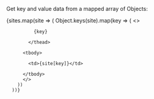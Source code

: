 Get key and value data from a mapped array of Objects:

{sites.map(site => (
        Object.keys(site).map(key => (
          <>
            <thead>
        
              {key}
            
            </thead>
          
          <tbody>
          
            <td>{site[key]}</td>
          
          </tbody>
          </>
        ))
      ))}
